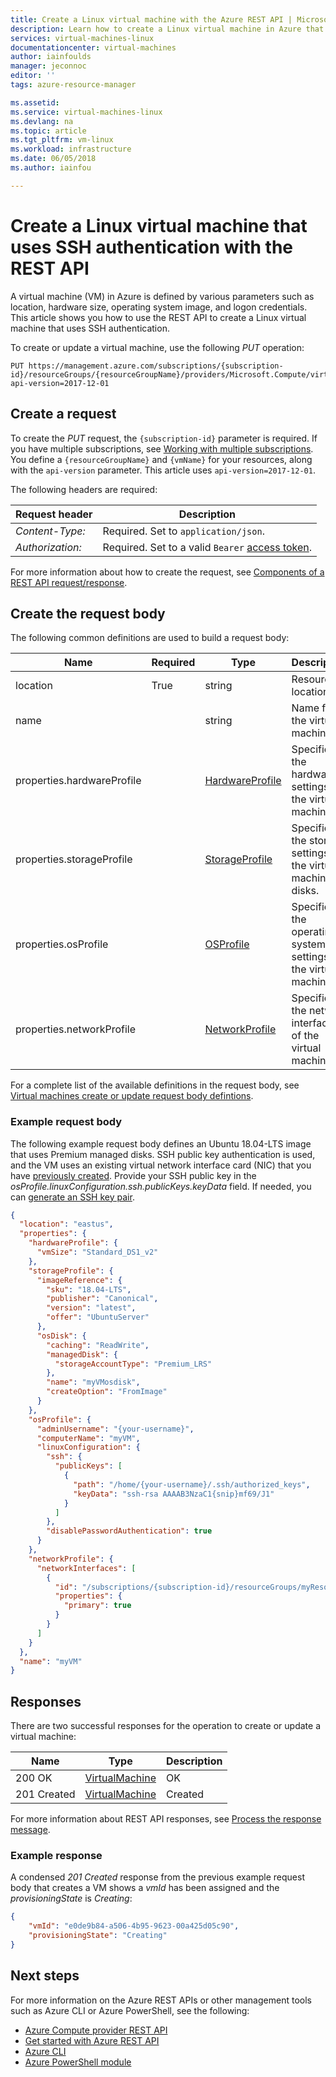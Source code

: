 ```yaml
---
title: Create a Linux virtual machine with the Azure REST API | Microsoft Docs
description: Learn how to create a Linux virtual machine in Azure that uses Managed Disks and SSH authentication with Azure REST API.
services: virtual-machines-linux
documentationcenter: virtual-machines
author: iainfoulds
manager: jeconnoc
editor: ''
tags: azure-resource-manager

ms.assetid: 
ms.service: virtual-machines-linux
ms.devlang: na
ms.topic: article
ms.tgt_pltfrm: vm-linux
ms.workload: infrastructure
ms.date: 06/05/2018
ms.author: iainfou

---
```


# Create a Linux virtual machine that uses SSH authentication with the REST API

A virtual machine (VM) in Azure is defined by various parameters such as location, hardware size, operating system image, and logon credentials. This article shows you how to use the REST API to create a Linux virtual machine that uses SSH authentication.

To create or update a virtual machine, use the following *PUT* operation:

``` http
PUT https://management.azure.com/subscriptions/{subscription-id}/resourceGroups/{resourceGroupName}/providers/Microsoft.Compute/virtualMachines/{vmName}?api-version=2017-12-01
```

## Create a request

To create the *PUT* request, the `{subscription-id}` parameter is required. If you have multiple subscriptions, see [Working with multiple subscriptions](/cli/azure/manage-azure-subscriptions-azure-cli?view=azure-cli-latest#working-with-multiple-subscriptions). You define a `{resourceGroupName}` and `{vmName}` for your resources, along with the `api-version` parameter. This article uses `api-version=2017-12-01`.

The following headers are required:

| Request header   | Description |
|------------------|-----------------|
| *Content-Type:*  | Required. Set to `application/json`. |
| *Authorization:* | Required. Set to a valid `Bearer` [access token](https://docs.microsoft.com/rest/api/azure/#authorization-code-grant-interactive-clients). |

For more information about how to create the request, see [Components of a REST API request/response](/rest/api/azure/#components-of-a-rest-api-requestresponse).

## Create the request body

The following common definitions are used to build a request body:

| Name                       | Required | Type                                                                                | Description  |
|----------------------------|----------|-------------------------------------------------------------------------------------|--------------|
| location                   | True     | string                                                                              | Resource location. |
| name                       |          | string                                                                              | Name for the virtual machine. |
| properties.hardwareProfile |          | [HardwareProfile](/rest/api/compute/virtualmachines/createorupdate#hardwareprofile) | Specifies the hardware settings for the virtual machine. |
| properties.storageProfile  |          | [StorageProfile](/rest/api/compute/virtualmachines/createorupdate#storageprofile)   | Specifies the storage settings for the virtual machine disks. |
| properties.osProfile       |          | [OSProfile](/rest/api/compute/virtualmachines/createorupdate#osprofile)             | Specifies the operating system settings for the virtual machine. |
| properties.networkProfile  |          | [NetworkProfile](/rest/api/compute/virtualmachines/createorupdate#networkprofile)   | Specifies the network interfaces of the virtual machine. |

For a complete list of the available definitions in the request body, see [Virtual machines create or update request body defintions](/rest/api/compute/virtualmachines/createorupdate#definitions).

### Example request body

The following example request body defines an Ubuntu 18.04-LTS image that uses Premium managed disks. SSH public key authentication is used, and the VM uses an existing virtual network interface card (NIC) that you have [previously created](../../virtual-network/virtual-network-network-interface.md). Provide your SSH public key in the *osProfile.linuxConfiguration.ssh.publicKeys.keyData* field. If needed, you can [generate an SSH key pair](mac-create-ssh-keys.md).

```json
{
  "location": "eastus",
  "properties": {
    "hardwareProfile": {
      "vmSize": "Standard_DS1_v2"
    },
    "storageProfile": {
      "imageReference": {
        "sku": "18.04-LTS",
        "publisher": "Canonical",
        "version": "latest",
        "offer": "UbuntuServer"
      },
      "osDisk": {
        "caching": "ReadWrite",
        "managedDisk": {
          "storageAccountType": "Premium_LRS"
        },
        "name": "myVMosdisk",
        "createOption": "FromImage"
      }
    },
    "osProfile": {
      "adminUsername": "{your-username}",
      "computerName": "myVM",
      "linuxConfiguration": {
        "ssh": {
          "publicKeys": [
            {
              "path": "/home/{your-username}/.ssh/authorized_keys",
              "keyData": "ssh-rsa AAAAB3NzaC1{snip}mf69/J1"
            }
          ]
        },
        "disablePasswordAuthentication": true
      }
    },
    "networkProfile": {
      "networkInterfaces": [
        {
          "id": "/subscriptions/{subscription-id}/resourceGroups/myResourceGroup/providers/Microsoft.Network/networkInterfaces/{existing-nic-name}",
          "properties": {
            "primary": true
          }
        }
      ]
    }
  },
  "name": "myVM"
}
```

## Responses

There are two successful responses for the operation to create or update a virtual machine:

| Name        | Type                                                                              | Description |
|-------------|-----------------------------------------------------------------------------------|-------------|
| 200 OK      | [VirtualMachine](/rest/api/compute/virtualmachines/createorupdate#virtualmachine) | OK          |
| 201 Created | [VirtualMachine](/rest/api/compute/virtualmachines/createorupdate#virtualmachine) | Created     |

For more information about REST API responses, see [Process the response message](/rest/api/azure/#process-the-response-message).

### Example response

A condensed *201 Created* response from the previous example request body that creates a VM shows a *vmId* has been assigned and the *provisioningState* is *Creating*:

```json
{
    "vmId": "e0de9b84-a506-4b95-9623-00a425d05c90",
    "provisioningState": "Creating"
}
```

## Next steps

For more information on the Azure REST APIs or other management tools such as Azure CLI or Azure PowerShell, see the following:

- [Azure Compute provider REST API](/rest/api/compute/)
- [Get started with Azure REST API](/rest/api/azure/)
- [Azure CLI](/cli/azure/)
- [Azure PowerShell module](/powershell/azure/overview)
